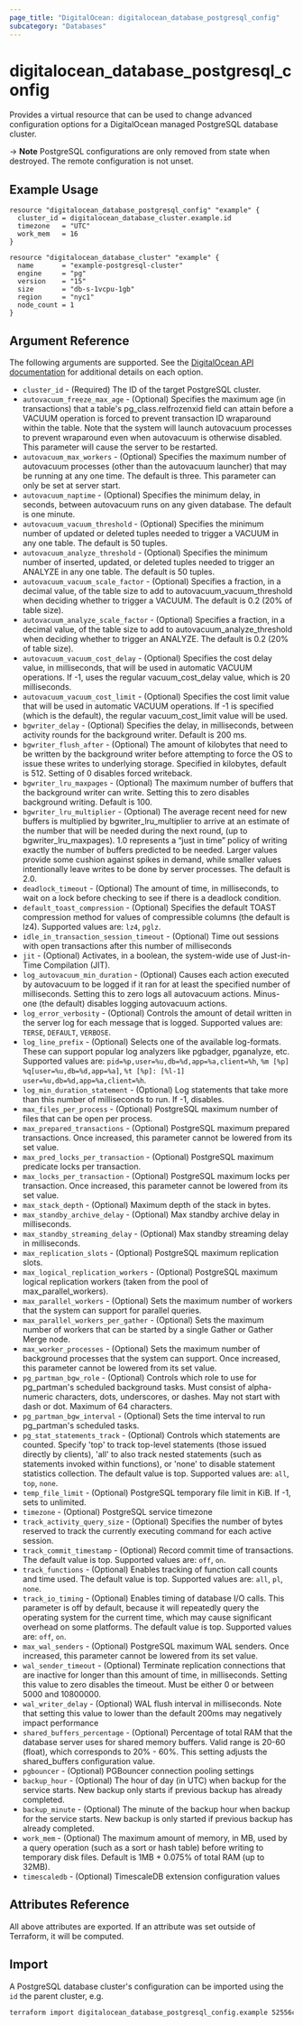```yaml
---
page_title: "DigitalOcean: digitalocean_database_postgresql_config"
subcategory: "Databases"
---
```


# digitalocean\_database\_postgresql\_config

Provides a virtual resource that can be used to change advanced configuration
options for a DigitalOcean managed PostgreSQL database cluster.

-> **Note** PostgreSQL configurations are only removed from state when destroyed. The remote configuration is not unset.

## Example Usage

```hcl
resource "digitalocean_database_postgresql_config" "example" {
  cluster_id = digitalocean_database_cluster.example.id
  timezone   = "UTC"
  work_mem   = 16
}

resource "digitalocean_database_cluster" "example" {
  name       = "example-postgresql-cluster"
  engine     = "pg"
  version    = "15"
  size       = "db-s-1vcpu-1gb"
  region     = "nyc1"
  node_count = 1
}
```

## Argument Reference

The following arguments are supported. See the [DigitalOcean API documentation](https://docs.digitalocean.com/reference/api/api-reference/#operation/databases_patch_config)
for additional details on each option.

* `cluster_id` - (Required)  The ID of the target PostgreSQL cluster.
* `autovacuum_freeze_max_age` - (Optional)  Specifies the maximum age (in transactions) that a table's pg_class.relfrozenxid field can attain before a VACUUM operation is forced to prevent transaction ID wraparound within the table. Note that the system will launch autovacuum processes to prevent wraparound even when autovacuum is otherwise disabled. This parameter will cause the server to be restarted.
* `autovacuum_max_workers` - (Optional)  Specifies the maximum number of autovacuum processes (other than the autovacuum launcher) that may be running at any one time. The default is three. This parameter can only be set at server start.
* `autovacuum_naptime` - (Optional)  Specifies the minimum delay, in seconds, between autovacuum runs on any given database. The default is one minute.
* `autovacuum_vacuum_threshold` - (Optional)  Specifies the minimum number of updated or deleted tuples needed to trigger a VACUUM in any one table. The default is 50 tuples.
* `autovacuum_analyze_threshold` - (Optional)  Specifies the minimum number of inserted, updated, or deleted tuples needed to trigger an ANALYZE in any one table. The default is 50 tuples.
* `autovacuum_vacuum_scale_factor` - (Optional)  Specifies a fraction, in a decimal value, of the table size to add to autovacuum_vacuum_threshold when deciding whether to trigger a VACUUM. The default is 0.2 (20% of table size).
* `autovacuum_analyze_scale_factor` - (Optional)  Specifies a fraction, in a decimal value, of the table size to add to autovacuum_analyze_threshold when deciding whether to trigger an ANALYZE. The default is 0.2 (20% of table size).
* `autovacuum_vacuum_cost_delay` - (Optional)  Specifies the cost delay value, in milliseconds, that will be used in automatic VACUUM operations. If -1, uses the regular vacuum_cost_delay value, which is 20 milliseconds.
* `autovacuum_vacuum_cost_limit` - (Optional)  Specifies the cost limit value that will be used in automatic VACUUM operations. If -1 is specified (which is the default), the regular vacuum_cost_limit value will be used.
* `bgwriter_delay` - (Optional)  Specifies the delay, in milliseconds, between activity rounds for the background writer. Default is 200 ms.
* `bgwriter_flush_after` - (Optional)  The amount of kilobytes that need to be written by the background writer before attempting to force the OS to issue these writes to underlying storage. Specified in kilobytes, default is 512. Setting of 0 disables forced writeback.
* `bgwriter_lru_maxpages` - (Optional)  The maximum number of buffers that the background writer can write. Setting this to zero disables background writing. Default is 100.
* `bgwriter_lru_multiplier` - (Optional)  The average recent need for new buffers is multiplied by bgwriter_lru_multiplier to arrive at an estimate of the number that will be needed during the next round, (up to bgwriter_lru_maxpages). 1.0 represents a “just in time” policy of writing exactly the number of buffers predicted to be needed. Larger values provide some cushion against spikes in demand, while smaller values intentionally leave writes to be done by server processes. The default is 2.0.
* `deadlock_timeout` - (Optional)  The amount of time, in milliseconds, to wait on a lock before checking to see if there is a deadlock condition.
* `default_toast_compression` - (Optional)  Specifies the default TOAST compression method for values of compressible columns (the default is lz4). Supported values are: `lz4`, `pglz`.
* `idle_in_transaction_session_timeout` - (Optional)  Time out sessions with open transactions after this number of milliseconds
* `jit` - (Optional)  Activates, in a boolean, the system-wide use of Just-in-Time Compilation (JIT).
* `log_autovacuum_min_duration` - (Optional)  Causes each action executed by autovacuum to be logged if it ran for at least the specified number of milliseconds. Setting this to zero logs all autovacuum actions. Minus-one (the default) disables logging autovacuum actions.
* `log_error_verbosity` - (Optional)  Controls the amount of detail written in the server log for each message that is logged. Supported values are: `TERSE`, `DEFAULT`, `VERBOSE`.
* `log_line_prefix` - (Optional)  Selects one of the available log-formats. These can support popular log analyzers like pgbadger, pganalyze, etc. Supported values are: `pid=%p,user=%u,db=%d,app=%a,client=%h`, `%m [%p] %q[user=%u,db=%d,app=%a]`, `%t [%p]: [%l-1] user=%u,db=%d,app=%a,client=%h`.
* `log_min_duration_statement` - (Optional)  Log statements that take more than this number of milliseconds to run. If -1, disables.
* `max_files_per_process` - (Optional)  PostgreSQL maximum number of files that can be open per process.
* `max_prepared_transactions` - (Optional)  PostgreSQL maximum prepared transactions. Once increased, this parameter cannot be lowered from its set value.
* `max_pred_locks_per_transaction` - (Optional)  PostgreSQL maximum predicate locks per transaction.
* `max_locks_per_transaction` - (Optional)  PostgreSQL maximum locks per transaction. Once increased, this parameter cannot be lowered from its set value.
* `max_stack_depth` - (Optional)  Maximum depth of the stack in bytes.
* `max_standby_archive_delay` - (Optional)  Max standby archive delay in milliseconds.
* `max_standby_streaming_delay` - (Optional)  Max standby streaming delay in milliseconds.
* `max_replication_slots` - (Optional)  PostgreSQL maximum replication slots.
* `max_logical_replication_workers` - (Optional)  PostgreSQL maximum logical replication workers (taken from the pool of max_parallel_workers).
* `max_parallel_workers` - (Optional)  Sets the maximum number of workers that the system can support for parallel queries.
* `max_parallel_workers_per_gather` - (Optional)  Sets the maximum number of workers that can be started by a single Gather or Gather Merge node.
* `max_worker_processes` - (Optional)  Sets the maximum number of background processes that the system can support. Once increased, this parameter cannot be lowered from its set value.
* `pg_partman_bgw_role` - (Optional)  Controls which role to use for pg_partman's scheduled background tasks. Must consist of alpha-numeric characters, dots, underscores, or dashes. May not start with dash or dot. Maximum of 64 characters.
* `pg_partman_bgw_interval` - (Optional)  Sets the time interval to run pg_partman's scheduled tasks.
* `pg_stat_statements_track` - (Optional)  Controls which statements are counted. Specify 'top' to track top-level statements (those issued directly by clients), 'all' to also track nested statements (such as statements invoked within functions), or 'none' to disable statement statistics collection. The default value is top. Supported values are: `all`, `top`, `none`.
* `temp_file_limit` - (Optional)  PostgreSQL temporary file limit in KiB. If -1, sets to unlimited.
* `timezone` - (Optional)  PostgreSQL service timezone
* `track_activity_query_size` - (Optional)  Specifies the number of bytes reserved to track the currently executing command for each active session.
* `track_commit_timestamp` - (Optional)  Record commit time of transactions. The default value is top. Supported values are: `off`, `on`.
* `track_functions` - (Optional)  Enables tracking of function call counts and time used. The default value is top. Supported values are: `all`, `pl`, `none`.
* `track_io_timing` - (Optional)  Enables timing of database I/O calls. This parameter is off by default, because it will repeatedly query the operating system for the current time, which may cause significant overhead on some platforms. The default value is top. Supported values are: `off`, `on`.
* `max_wal_senders` - (Optional)  PostgreSQL maximum WAL senders. Once increased, this parameter cannot be lowered from its set value.
* `wal_sender_timeout` - (Optional)  Terminate replication connections that are inactive for longer than this amount of time, in milliseconds. Setting this value to zero disables the timeout. Must be either 0 or between 5000 and 10800000.
* `wal_writer_delay` - (Optional)  WAL flush interval in milliseconds. Note that setting this value to lower than the default 200ms may negatively impact performance
* `shared_buffers_percentage` - (Optional)  Percentage of total RAM that the database server uses for shared memory buffers. Valid range is 20-60 (float), which corresponds to 20% - 60%. This setting adjusts the shared_buffers configuration value.
* `pgbouncer` - (Optional)  PGBouncer connection pooling settings
* `backup_hour` - (Optional)  The hour of day (in UTC) when backup for the service starts. New backup only starts if previous backup has already completed.
* `backup_minute` - (Optional)  The minute of the backup hour when backup for the service starts. New backup is only started if previous backup has already completed.
* `work_mem` - (Optional)  The maximum amount of memory, in MB, used by a query operation (such as a sort or hash table) before writing to temporary disk files. Default is 1MB + 0.075% of total RAM (up to 32MB).
* `timescaledb` - (Optional)  TimescaleDB extension configuration values

## Attributes Reference

All above attributes are exported. If an attribute was set outside of Terraform, it will be computed.

## Import

A PostgreSQL database cluster's configuration can be imported using the `id` the parent cluster, e.g.

```bash
terraform import digitalocean_database_postgresql_config.example 52556c07-788e-4d41-b8a7-c796432197d1
```

